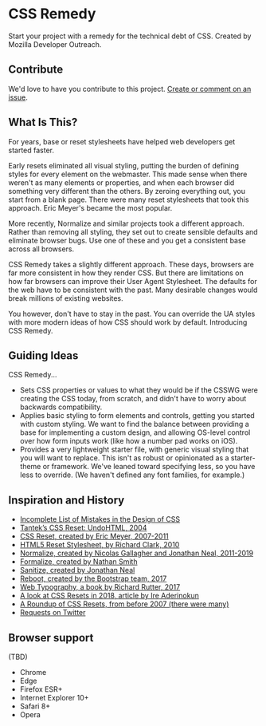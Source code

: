 # CSS Remedy

Start your project with a remedy for the technical debt of CSS. Created by Mozilla Developer Outreach. 


## Contribute

We'd love to have you contribute to this project. [Create or comment on an issue](https://github.com/mozdevs/cssremedy/issues).


## What Is This? 

For years, base or reset stylesheets have helped web developers get started faster. 

Early resets eliminated all visual styling, putting the burden of defining styles for every element on the webmaster. This made sense when there weren't as many elements or  properties, and when each browser did something very different than the others. By zeroing everything out, you start from a blank page. There were many reset stylesheets that took this approach. Eric Meyer's became the most popular. 

More recently, Normalize and similar projects took a different approach. Rather than removing all styling, they set out to create sensible defaults and eliminate browser bugs. Use one of these and you get a consistent base across all browsers.

CSS Remedy takes a slightly different approach. These days, browsers are far more consistent in how they render CSS. But there are limitations on how far browsers can improve their User Agent Stylesheet. The defaults for the web have to be consistent with the past. Many desirable changes would break millions of existing websites. 

You however, don't have to stay in the past. You can override the UA styles with more modern ideas of how CSS should work by default. Introducing CSS Remedy. 


## Guiding Ideas

CSS Remedy...
* Sets CSS properties or values to what they would be if the CSSWG were creating the CSS today, from scratch, and didn't have to worry about backwards compatibility.
* Applies basic styling to form elements and controls, getting you started with custom styling. We want to find the balance between providing a base for implementing a custom design, and allowing OS-level control over how form inputs work (like how a number pad works on iOS). 
* Provides a very lightweight starter file, with generic visual styling that you will want to replace. This isn't as robust or opinionated as a starter-theme or framework. We've leaned toward specifying less, so you have less to override. (We haven't defined any font families, for example.)



## Inspiration and History

* [Incomplete List of Mistakes in the Design of CSS](https://wiki.csswg.org/ideas/mistakes)
* [Tantek’s CSS Reset: UndoHTML, 2004](http://tantek.com/log/2004/undohtml.css)
* [CSS Reset, created by Eric Meyer, 2007-2011](https://meyerweb.com/eric/tools/css/reset)
* [HTML5 Reset Stylesheet, by Richard Clark, 2010](http://html5doctor.com/html-5-reset-stylesheet)
* [Normalize, created by Nicolas Gallagher and Jonathan Neal, 2011-2019](http://necolas.github.io/normalize.css)
* [Formalize, created by Nathan Smith](https://formalize.me)
* [Sanitize, created by Jonathan Neal](https://csstools.github.io/sanitize.css)
* [Reboot, created by the Bootstrap team, 2017](https://getbootstrap.com/docs/4.0/content/reboot)
* [Web Typography, a book by Richard Rutter, 2017](http://book.webtypography.net)
* [A look at CSS Resets in 2018, article by Ire Aderinokun](https://bitsofco.de/a-look-at-css-resets-in-2018)
* [A Roundup of CSS Resets, from before 2007 (there were many)](https://perishablepress.com/a-killer-collection-of-global-css-reset-styles)
* [Requests on Twitter](https://twitter.com/jensimmons/status/1082396940237750272)


## Browser support
(TBD)
* Chrome
* Edge
* Firefox ESR+
* Internet Explorer 10+
* Safari 8+
* Opera
